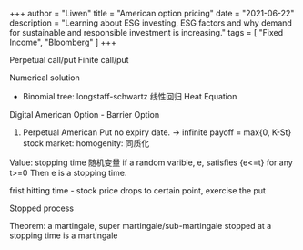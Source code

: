 +++
author = "Liwen"
title = "American option pricing"
date = "2021-06-22"
description = "Learning about ESG investing, ESG factors and why demand for sustainable and responsible investment is increasing."
tags = [
    "Fixed Income", "Bloomberg"
]
+++

Perpetual call/put
Finite call/put

Numerical solution
- Binomial tree: longstaff-schwartz
线性回归
Heat Equation

Digital American Option - Barrier Option

1. Perpetual American Put
no expiry date. -> infinite
payoff = max{0, K-St}
stock market: homogenity: 同质化

Value: stopping time 随机变量
if a random varible, e, satisfies {e<=t} for any t>=0
Then e is a stopping time.

frist hitting time - stock price drops to certain point, exercise the put

Stopped process

Theorem: a martingale, super martingale/sub-martingale stopped
at a stopping time is a martingale